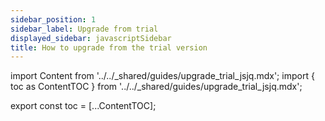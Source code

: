 ```yaml
---
sidebar_position: 1
sidebar_label: Upgrade from trial
displayed_sidebar: javascriptSidebar
title: How to upgrade from the trial version
---
```


import Content from '../../_shared/guides/upgrade_trial_jsjq.mdx';
import { toc as ContentTOC } from '../../_shared/guides/upgrade_trial_jsjq.mdx';

export const toc = [...ContentTOC];

<Content framework="javascript" />